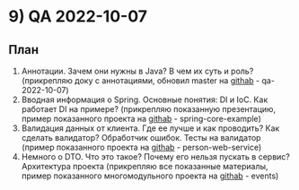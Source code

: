 # 9) QA 2022-10-07 #
## План ## 
1) Аннотации. Зачем они нужны в Java? В чем их суть и роль? (прикрепляю доку с аннотациями, обновил master на [githab](https://github.com/VladWild/java_group_08_1_all_qa) - qa-2022-10-07)
2) Вводная информация о Spring. Основные понятия: DI и IoC. Как работает DI на примере? (прикрепляю показанную презентацию, пример показанного проекта на [githab](https://github.com/VladWild/spring-core-example) - spring-core-example)
3) Валидация данных от клиента. Где ее лучше и как проводить? Как сделать валидатор? Обработчик ошибок. Тесты на валидатор (пример показанного проекта на [githab](https://github.com/VladWild/person-web-service) - person-web-service)
4) Немного о DTO. Что это такое? Почему его нельзя пускать в сервис? Архитектура проекта (прикрепляю все показанные материалы, пример показанного многомодульного проекта на [githab](https://github.com/VladWild/events) - events)